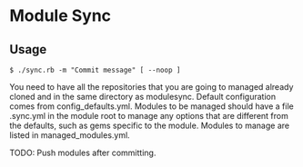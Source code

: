 Module Sync
===========

Usage
-----

```
$ ./sync.rb -m "Commit message" [ --noop ]
```

You need to have all the repositories that you are going to managed already cloned and in the same directory as modulesync. Default configuration comes from config\_defaults.yml. Modules to be managed should have a file .sync.yml in the module root to manage any options that are different from the defaults, such as gems specific to the module. Modules to manage are listed in managed\_modules.yml.

TODO: Push modules after committing.
